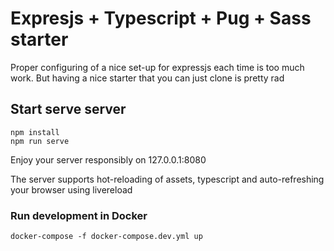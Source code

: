 # Expresjs + Typescript + Pug + Sass starter
Proper configuring of a nice set-up for expressjs each time is too much work.
But having a nice starter that you can just clone is pretty rad

## Start serve server

    npm install
    npm run serve

Enjoy your server responsibly on 127.0.0.1:8080

The server supports hot-reloading of assets, typescript and auto-refreshing your browser
using livereload

### Run development in Docker

    docker-compose -f docker-compose.dev.yml up
